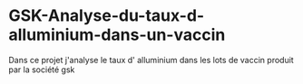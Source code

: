 # GSK-Analyse-du-taux-d-alluminium-dans-un-vaccin
Dans ce projet j'analyse le taux d' alluminium dans les lots de vaccin produit par la société gsk 
